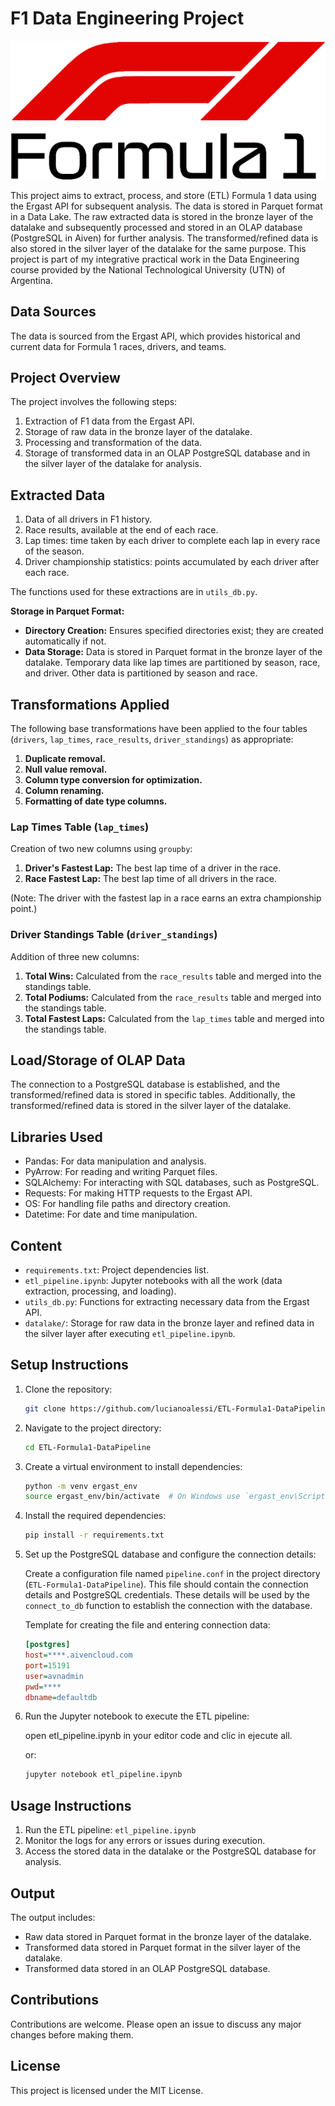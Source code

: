 # F1 Data Engineering Project

![alt text](image-1.png)

This project aims to extract, process, and store (ETL) Formula 1 data using the Ergast API for subsequent analysis. The data is stored in Parquet format in a Data Lake. The raw extracted data is stored in the bronze layer of the datalake and subsequently processed and stored in an OLAP database (PostgreSQL in Aiven) for further analysis. The transformed/refined data is also stored in the silver layer of the datalake for the same purpose. This project is part of my integrative practical work in the Data Engineering course provided by the National Technological University (UTN) of Argentina.

## Data Sources

The data is sourced from the Ergast API, which provides historical and current data for Formula 1 races, drivers, and teams.

## Project Overview

The project involves the following steps:

1. Extraction of F1 data from the Ergast API.
2. Storage of raw data in the bronze layer of the datalake.
3. Processing and transformation of the data.
4. Storage of transformed data in an OLAP PostgreSQL database and in the silver layer of the datalake for analysis.

## Extracted Data

1. Data of all drivers in F1 history.
2. Race results, available at the end of each race.
3. Lap times: time taken by each driver to complete each lap in every race of the season.
4. Driver championship statistics: points accumulated by each driver after each race.

The functions used for these extractions are in `utils_db.py`.

**Storage in Parquet Format:**

- **Directory Creation:** Ensures specified directories exist; they are created automatically if not.
- **Data Storage:** Data is stored in Parquet format in the bronze layer of the datalake. Temporary data like lap times are partitioned by season, race, and driver. Other data is partitioned by season and race.

## Transformations Applied

The following base transformations have been applied to the four tables (`drivers`, `lap_times`, `race_results`, `driver_standings`) as appropriate:

1. **Duplicate removal.**
2. **Null value removal.**
3. **Column type conversion for optimization.**
4. **Column renaming.**
5. **Formatting of date type columns.**

### Lap Times Table (`lap_times`)

Creation of two new columns using `groupby`:
1. **Driver's Fastest Lap:** The best lap time of a driver in the race.
2. **Race Fastest Lap:** The best lap time of all drivers in the race.

(Note: The driver with the fastest lap in a race earns an extra championship point.)

### Driver Standings Table (`driver_standings`)

Addition of three new columns:

1. **Total Wins:** Calculated from the `race_results` table and merged into the standings table.
2. **Total Podiums:** Calculated from the `race_results` table and merged into the standings table.
3. **Total Fastest Laps:** Calculated from the `lap_times` table and merged into the standings table.

## Load/Storage of OLAP Data

The connection to a PostgreSQL database is established, and the transformed/refined data is stored in specific tables. Additionally, the transformed/refined data is stored in the silver layer of the datalake.

## Libraries Used

- Pandas: For data manipulation and analysis.
- PyArrow: For reading and writing Parquet files.
- SQLAlchemy: For interacting with SQL databases, such as PostgreSQL.
- Requests: For making HTTP requests to the Ergast API.
- OS: For handling file paths and directory creation.
- Datetime: For date and time manipulation.

## Content

- `requirements.txt`: Project dependencies list.
- `etl_pipeline.ipynb`: Jupyter notebooks with all the work (data extraction, processing, and loading).
- `utils_db.py`: Functions for extracting necessary data from the Ergast API.
- `datalake/`: Storage for raw data in the bronze layer and refined data in the silver layer after executing `etl_pipeline.ipynb`.

## Setup Instructions

1. Clone the repository:
    ```sh
    git clone https://github.com/lucianoalessi/ETL-Formula1-DataPipeline.git
    ```

2. Navigate to the project directory:
    ```sh
    cd ETL-Formula1-DataPipeline
    ```

3. Create a virtual environment to install dependencies:
    ```sh
    python -m venv ergast_env
    source ergast_env/bin/activate  # On Windows use `ergast_env\Scripts\activate.bat`
    ```

4. Install the required dependencies:
    ```sh
    pip install -r requirements.txt
    ```

5. Set up the PostgreSQL database and configure the connection details:

    Create a configuration file named `pipeline.conf` in the project directory (`ETL-Formula1-DataPipeline`). This file should contain the connection details and PostgreSQL credentials. These details will be used by the `connect_to_db` function to establish the connection with the database.

    Template for creating the file and entering connection data:
    ```ini
    [postgres]
    host=****.aivencloud.com
    port=15191
    user=avnadmin
    pwd=****
    dbname=defaultdb
    ```

6. Run the Jupyter notebook to execute the ETL pipeline:

    open etl_pipeline.ipynb in your editor code and clic in ejecute all.

    or:
    ```sh
    jupyter notebook etl_pipeline.ipynb
    ```

## Usage Instructions

1. Run the ETL pipeline: `etl_pipeline.ipynb`
2. Monitor the logs for any errors or issues during execution.
3. Access the stored data in the datalake or the PostgreSQL database for analysis.

## Output

The output includes:

- Raw data stored in Parquet format in the bronze layer of the datalake.
- Transformed data stored in Parquet format in the silver layer of the datalake.
- Transformed data stored in an OLAP PostgreSQL database.

## Contributions

Contributions are welcome. Please open an issue to discuss any major changes before making them.

## License

This project is licensed under the MIT License.

